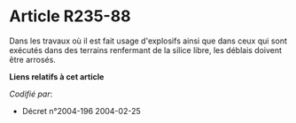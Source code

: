 # Article R235-88

Dans les travaux où il est fait usage d'explosifs ainsi que dans ceux qui sont exécutés dans des terrains renfermant de la
silice libre, les déblais doivent être arrosés.

**Liens relatifs à cet article**

_Codifié par_:

  - Décret n°2004-196 2004-02-25
